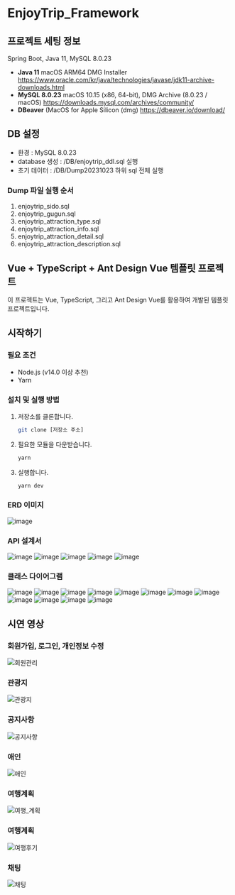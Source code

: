 # EnjoyTrip_Framework

## 프로젝트 세팅 정보
Spring Boot, Java 11, MySQL 8.0.23 

- **Java 11** macOS ARM64 DMG Installer 
  https://www.oracle.com/kr/java/technologies/javase/jdk11-archive-downloads.html
- **MySQL 8.0.23**  macOS 10.15 (x86, 64-bit), DMG Archive (8.0.23 / macOS)
  https://downloads.mysql.com/archives/community/
- **DBeaver** (MacOS for Apple Silicon (dmg)
  https://dbeaver.io/download/


## DB 설정
- 환경 : MySQL 8.0.23
- database 생성 : /DB/enjoytrip_ddl.sql 실행
- 초기 데이터 : /DB/Dump20231023 하위 sql 전체 실행

### Dump 파일 실행 순서
1. enjoytrip_sido.sql
2. enjoytrip_gugun.sql	
3. enjoytrip_attraction_type.sql	
4. enjoytrip_attraction_info.sql	
5. enjoytrip_attraction_detail.sql	
6. enjoytrip_attraction_description.sql	

## Vue + TypeScript + Ant Design Vue 템플릿 프로젝트

이 프로젝트는 Vue, TypeScript, 그리고 Ant Design Vue를 활용하여 개발된 템플릿 프로젝트입니다.

## 시작하기

### 필요 조건

- Node.js (v14.0 이상 추천)
- Yarn

### 설치 및 실행 방법

1. 저장소를 클론합니다.
   ```bash
   git clone [저장소 주소]
   ```
2. 필요한 모듈을 다운받습니다.
   ```bash
   yarn
   ```
3. 실행합니다.
   ```bash
   yarn dev
   ```

### ERD 이미지
![image](/uploads/cd39955d4abd7a83044b23bc2c03bfb0/image.png)

### API 설계서
![image](/uploads/3e8c2b7b3025661ca185d62984443c7f/image.png)
![image](/uploads/707fadfe4519b8013cbb3be11ef8944d/image.png)
![image](/uploads/a693ea26b23c5aad097e87f802312460/image.png)
![image](/uploads/0e3e0d0751b860cacb8e15e7fa2fadf3/image.png)
![image](/uploads/53d147e06a24071c986adfccb818669b/image.png)

### 클래스 다이어그램 
![image](/uploads/4a0415dbbf65adc7f997ec343092e6c9/image.png)
![image](/uploads/a54edfebe123ac51a4d592ce7a7f9b8e/image.png)
![image](/uploads/ae97dc2ea355252fc73c0285dfa52c63/image.png)
![image](/uploads/e54adbb98c76000baf69a7fa03c54f2a/image.png)
![image](/uploads/58337ff10eefa48fb6743b6c0919e99f/image.png)
![image](/uploads/08487bfe3ee4ed0214b2c3ae73d1b426/image.png)
![image](/uploads/f9f673e809a8f216a60f9f7a500efd21/image.png)
![image](/uploads/28be6d477aa9cec53e893555e2aceb34/image.png)
![image](/uploads/c7c70931fe1a03a5d2dbee3e178115ed/image.png)
![image](/uploads/25a4c08ad05b38f9caea2c389a05e12e/image.png)
![image](/uploads/3fbf2ada20c4a68cad7d4e54c4103e37/image.png)
![image](/uploads/7ba0df57c93ca295a286dca544d860c0/image.png)

## 시연 영상

### 회원가입, 로그인, 개인정보 수정
![회원관리](/uploads/c9a1a10170e1ff24e416b5c6ad6e20ab/회원관리.gif)

### 관광지
![관광지](/uploads/6bd2434fb94f52145a500bf1b7cd2e29/관광지.gif)

### 공지사항
![공지사항](/uploads/00e965ef32040e1453d627fa994c7ce7/공지사항.gif)

### 애인
![애인](/uploads/9396cc082919a37d9208617ca494e75b/애인.gif)

### 여행계획
![여행_계획](/uploads/73a63d48a5465d65b3304c26e73ce53c/여행_계획.gif)

### 여행계획
![여행후기](/uploads/2a662cf3f683946af84354c7207bff49/여행후기.gif)

### 채팅
![채팅](/uploads/e8717cb33768a177c06afe319ae5981e/채팅.gif)

